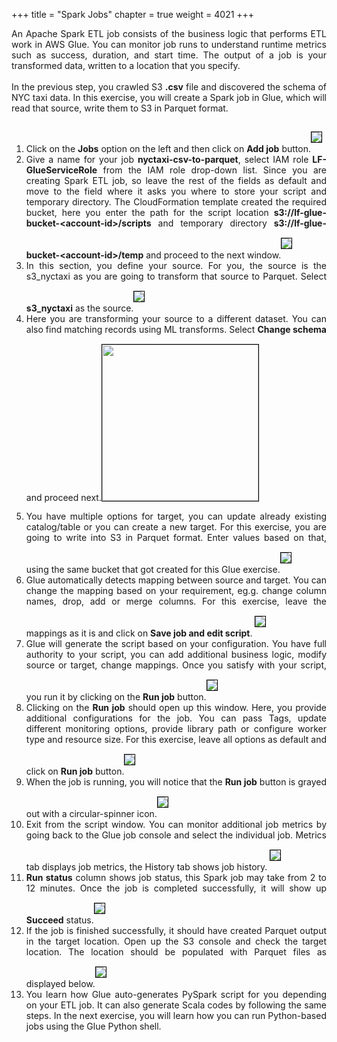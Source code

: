 +++
title = "Spark Jobs"
chapter = true
weight = 4021
+++

<div style="text-align: justify">
    An Apache Spark ETL job consists of the business logic that performs ETL work in AWS Glue. You can monitor job runs to understand runtime metrics such as success, duration, and start time. The output of a job is your transformed data, written to a location that you specify.
    <br/><br/>In the previous step, you crawled S3 <b>.csv</b> file and discovered the schema of NYC taxi data. In this exercise, you will create a Spark job in Glue, which will read that source, write them to S3 in Parquet format.
    <ol>
        <li>Click on the <b>Jobs</b> option on the left and then click on <b>Add job</b> button.<img src="/images/gluejob1.png" style="margin:15px 0px; border:1px solid black"/></li>
        <li>Give a name for your job <b>nyctaxi-csv-to-parquet</b>, select IAM role <b>LF-GlueServiceRole</b> from the IAM role drop-down list. Since you are creating Spark ETL job, so leave the rest of the fields as default and move to the field where it asks you where to store your script and temporary directory. The CloudFormation template created the required bucket, here you enter the path for the script location <b>s3://lf-glue-bucket-&lt;account-id&gt;/scripts</b> and temporary directory <b>s3://lf-glue-bucket-&lt;account-id&gt;/temp</b> and proceed to the next window.<img src="/images/gluejob2.png" style="margin:15px 0px; border:1px solid black"/></li>
        <li>In this section, you define your source. For you, the source is the s3_nyctaxi as you are going to transform that source to Parquet. Select <b>s3_nyctaxi</b> as the source.<img src="/images/gluejob3.png" style="margin:15px 0px; border:1px solid black"/></li>
        <li>Here you are transforming your source to a different dataset. You can also find matching records using ML transforms. Select <b>Change schema</b> and proceed next.<img src="/images/gluejob4.png" style="margin:15px 0px; border:1px solid black; height:250px;"/></li>
        <li>You have multiple options for target, you can update already existing catalog/table or you can create a new target. For this exercise, you are going to write into S3 in Parquet format. Enter values based on that, using the same bucket that got created for this Glue exercise.<img src="/images/gluejob5.png" style="margin:15px 0px; border:1px solid black"/></li>
        <li>Glue automatically detects mapping between source and target. You can change the mapping based on your requirement, eg.g. change column names, drop, add or merge columns. For this exercise, leave the mappings as it is and click on <b>Save job and edit script</b>. <img src="/images/gluejob6.png" style="margin:15px 0px; border:1px solid black"/></li>
        <li>Glue will generate the script based on your configuration. You have full authority to your script, you can add additional business logic, modify source or target, change mappings. Once you satisfy with your script, you run it by clicking on the <b>Run job</b> button.<img src="/images/gluejob7.png" style="margin:15px 0px; border:1px solid black"/></li>
        <li>Clicking on the <b>Run job</b> should open up this window. Here, you provide additional configurations for the job. You can pass Tags, update different monitoring options, provide library path or configure worker type and resource size. For this exercise, leave all options as default and click on <b>Run job</b> button.<img src="/images/gluejob8.png" style="margin:15px 0px; border:1px solid black"/></li>
        <li>When the job is running, you will notice that the <b>Run job</b> button is grayed out with a circular-spinner icon.<img src="/images/gluejob9.png" style="margin:15px 0px; border:1px solid black"/></li>
        <li>Exit from the script window. You can monitor additional job metrics by going back to the Glue job console and select the individual job. Metrics tab displays job metrics, the History tab shows job history. <img src="/images/gluejob10.png" style="margin:15px 0px; border:1px solid black"/></li>
        <li><b>Run status</b> column shows job status, this Spark job may take from 2 to 12 minutes. Once the job is completed successfully, it will show up <b>Succeed</b> status.<img src="/images/gluejob11.png" style="margin:15px 0px; border:1px solid black"/></li>
        <li>If the job is finished successfully, it should have created Parquet output in the target location. Open up the S3 console and check the target location. The location should be populated with Parquet files as displayed below.<img src="/images/gluejob12.png" style="margin:15px 0px; border:1px solid black"/></li>
        <li>You learn how Glue auto-generates PySpark script for you depending on your ETL job. It can also generate Scala codes by following the same steps. In the next exercise, you will learn how you can run Python-based jobs using the Glue Python shell.</li>
    </ol>
</div>
